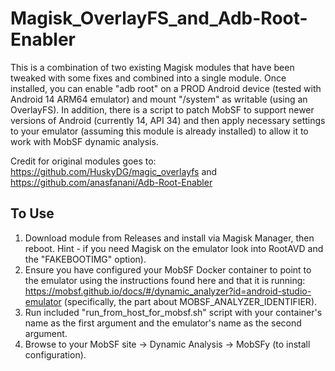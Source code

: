 # Magisk_OverlayFS_and_Adb-Root-Enabler
This is a combination of two existing Magisk modules that have been tweaked with some fixes and combined into a single module.  Once installed, you can enable "adb root" on a PROD Android device (tested with Android 14 ARM64 emulator) and mount "/system" as writable (using an OverlayFS).  In addition, there is a script to patch MobSF to support newer versions of Android (currently 14, API 34) and then apply necessary settings to your emulator (assuming this module is already installed) to allow it to work with MobSF dynamic analysis.

Credit for original modules goes to: https://github.com/HuskyDG/magic_overlayfs and https://github.com/anasfanani/Adb-Root-Enabler

## To Use
1. Download module from Releases and install via Magisk Manager, then reboot. Hint - if you need Magisk on the emulator look into RootAVD and the "FAKEBOOTIMG" option).
2. Ensure you have configured your MobSF Docker container to point to the emulator using the instructions found here and that it is running: https://mobsf.github.io/docs/#/dynamic_analyzer?id=android-studio-emulator (specifically, the part about MOBSF_ANALYZER_IDENTIFIER).
3. Run included "run_from_host_for_mobsf.sh" script with your container's name as the first argument and the emulator's name as the second argument.
4. Browse to your MobSF site -> Dynamic Analysis -> MobSFy (to install configuration).

